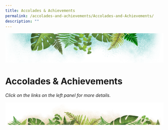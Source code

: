 ```yaml
---
title: Accolades & Achievements
permalink: /accolades-and-achievements/Accolades-and-Achievements/
description: ""
---
```


![](/images/Banner.png)

# Accolades & Achievements

<i>Click on the links on the left panel for more details.</i>

![](/images/bg-bottom.png)